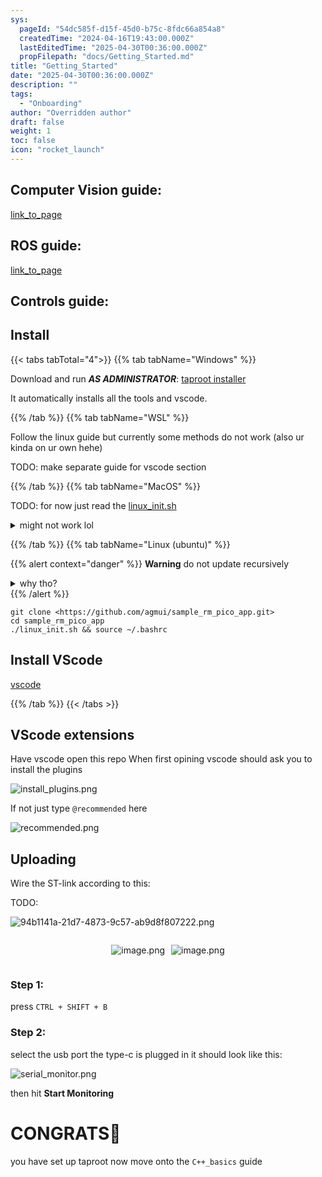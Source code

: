 ```yaml
---
sys:
  pageId: "54dc585f-d15f-45d0-b75c-8fdc66a854a8"
  createdTime: "2024-04-16T19:43:00.000Z"
  lastEditedTime: "2025-04-30T00:36:00.000Z"
  propFilepath: "docs/Getting_Started.md"
title: "Getting_Started"
date: "2025-04-30T00:36:00.000Z"
description: ""
tags:
  - "Onboarding"
author: "Overridden author"
draft: false
weight: 1
toc: false
icon: "rocket_launch"
---
```


## Computer Vision guide:

[link_to_page](86d45bc0-388b-4d26-8848-44f255f73d0e)

## ROS guide:

[link_to_page](3c76c1de-ec8f-46d6-8b0a-294005edc2d5)

## Controls guide:

## Install

{{< tabs tabTotal="4">}}
{{% tab tabName="Windows" %}}

Download and run _**AS ADMINISTRATOR**_: [taproot installer](https://github.com/Thornbots/TeachingFreshies/releases/tag/1.0)

It automatically installs all the tools and vscode.

{{% /tab %}}
{{% tab tabName="WSL" %}}

Follow the linux guide but currently some methods do not work (also ur kinda on ur own hehe)

TODO: make separate guide for vscode section

{{% /tab %}}
{{% tab tabName="MacOS" %}}

TODO: for now just read the [linux_init.sh](https://github.com/agmui/sample_rm_pico_app/blob/main/linux_init.sh)

<details>
<summary>might not work lol</summary>

`brew install libusb pkg-config`

Next install: [vscode](https://code.visualstudio.com/Download)

</details>

{{% /tab %}}
{{% tab tabName="Linux (ubuntu)" %}}

{{% alert context="danger" %}}
**Warning** do not update recursively
<details>
<summary>why tho?</summary>
There are some submodules that may go on for a while (like tinyusb) and I highly
recommend you don't need to get them.
If you want to see what submodules I update just look in `linux_init.sh`
</details>
{{% /alert %}}

```shell
git clone <https://github.com/agmui/sample_rm_pico_app.git>
cd sample_rm_pico_app
./linux_init.sh && source ~/.bashrc
```

## Install VScode

[vscode](https://code.visualstudio.com/Download)

{{% /tab %}}
{{< /tabs >}}

## VScode extensions

Have vscode open this repo
When first opining vscode should ask you to install the plugins

![install_plugins.png](https://prod-files-secure.s3.us-west-2.amazonaws.com/d518164a-d88e-44d1-a4ee-3adb3bd8bce0/89bd30f0-1825-4e77-867b-0a41ce370880/install_plugins.png?X-Amz-Algorithm=AWS4-HMAC-SHA256&X-Amz-Content-Sha256=UNSIGNED-PAYLOAD&X-Amz-Credential=ASIAZI2LB4662XMIYGDK%2F20250715%2Fus-west-2%2Fs3%2Faws4_request&X-Amz-Date=20250715T210714Z&X-Amz-Expires=3600&X-Amz-Security-Token=IQoJb3JpZ2luX2VjEDUaCXVzLXdlc3QtMiJHMEUCIQDPg4ex1Fq1xjBn4t38DfAcmeIs4Vpg%2BT6UvVQ4B7a8ewIgJ3pUqH%2FAIl5ESFIor%2BDFqtR0lUisyPmRnjqUE1uq2FIq%2FwMIThAAGgw2Mzc0MjMxODM4MDUiDNrc6284hWwAMo8Z9yrcA4yiIbzYHjcBt7ANHq1fY%2FdnwJifzLvkcAt%2Bg%2F56q6g8fD09fmlQjWdZ92altp7HeLDo4KJngD%2B7%2B1Nz0NofigcGVNLMt5DEU%2FvWrz3ie3bVzbzdvs3%2B2llCT4k1iZWBDaO2XksFdj4EZJx7oDgNHjN9g1wKqh1Z5z5s%2BLxgjwCQKCHToup1jB7IObqPKt0XcTzTjJKYUm%2Fsk0mNEHhxG8nSa9pSp7wJfsftq4onbChlbMn0qxekp3NFT%2B9CHwVgDF%2BasQtn2jNexBIc9%2FjfdCKY0C%2FAKKeEPgqWfTmnRQQfaMUzdeyD%2FSLEqm6%2FiRm2d5q0%2FC6HG3TVo5aZclWTi2shNw0Sgx4a0xW557FkjS2vW%2BKdo8g0HG4yW%2BiT8FA1N8Nr%2Bd40FbBIRpkFjixliRqIDx3uMtg5MOtfmXEXjtcHwKTmjaE5Zst5lT0kuM%2BTzr8URNnIk8uELeGAg%2FXhwwOcTA3worsr8PU9GMFJaaZjdt1h1XjvzZxjuPuVrmTjYCHDcL1E4B7yOBgSalNpArcYTnYJ2bGEeQu0TiFMf3yzjW5W9CavbH%2BJZ4Oy%2Ff%2F%2FO3E01Lmyx5rpALZL5gPQmkxqePTQRSrIFpYhcG2HgiF1TLaf3YsT%2BYsbgfcFMNT22sMGOqUBqNPy54D%2BhpZ9aTUjid3AcO1d93FsB0RzRzuu9AGWKQdndiM5oMRyxxAZV7o%2FXCypryfd44gJdhagUDyylQKb5rIHBi6be%2F4FcreBvHPMgkGO2EPe78sWcKSjm4GZvlFyJcIg9h0AnOd%2BWHWXOmcRz0PePohIYyE18eUFvp7SdKMkxQT6%2BPdcRIH4Xa2ZnQIMVWVTmQvGEQJQB8YpZSFbiCBaGTlS&X-Amz-Signature=4855489a27be99744e22db3d8000be75edd665455816bd8c80c89883f923baa8&X-Amz-SignedHeaders=host&x-amz-checksum-mode=ENABLED&x-id=GetObject)

If not just type `@recommended` here  

![recommended.png](https://prod-files-secure.s3.us-west-2.amazonaws.com/d518164a-d88e-44d1-a4ee-3adb3bd8bce0/61e661e9-5d85-4dfc-be0d-8d2097a5e793/recommended.png?X-Amz-Algorithm=AWS4-HMAC-SHA256&X-Amz-Content-Sha256=UNSIGNED-PAYLOAD&X-Amz-Credential=ASIAZI2LB4662XMIYGDK%2F20250715%2Fus-west-2%2Fs3%2Faws4_request&X-Amz-Date=20250715T210714Z&X-Amz-Expires=3600&X-Amz-Security-Token=IQoJb3JpZ2luX2VjEDUaCXVzLXdlc3QtMiJHMEUCIQDPg4ex1Fq1xjBn4t38DfAcmeIs4Vpg%2BT6UvVQ4B7a8ewIgJ3pUqH%2FAIl5ESFIor%2BDFqtR0lUisyPmRnjqUE1uq2FIq%2FwMIThAAGgw2Mzc0MjMxODM4MDUiDNrc6284hWwAMo8Z9yrcA4yiIbzYHjcBt7ANHq1fY%2FdnwJifzLvkcAt%2Bg%2F56q6g8fD09fmlQjWdZ92altp7HeLDo4KJngD%2B7%2B1Nz0NofigcGVNLMt5DEU%2FvWrz3ie3bVzbzdvs3%2B2llCT4k1iZWBDaO2XksFdj4EZJx7oDgNHjN9g1wKqh1Z5z5s%2BLxgjwCQKCHToup1jB7IObqPKt0XcTzTjJKYUm%2Fsk0mNEHhxG8nSa9pSp7wJfsftq4onbChlbMn0qxekp3NFT%2B9CHwVgDF%2BasQtn2jNexBIc9%2FjfdCKY0C%2FAKKeEPgqWfTmnRQQfaMUzdeyD%2FSLEqm6%2FiRm2d5q0%2FC6HG3TVo5aZclWTi2shNw0Sgx4a0xW557FkjS2vW%2BKdo8g0HG4yW%2BiT8FA1N8Nr%2Bd40FbBIRpkFjixliRqIDx3uMtg5MOtfmXEXjtcHwKTmjaE5Zst5lT0kuM%2BTzr8URNnIk8uELeGAg%2FXhwwOcTA3worsr8PU9GMFJaaZjdt1h1XjvzZxjuPuVrmTjYCHDcL1E4B7yOBgSalNpArcYTnYJ2bGEeQu0TiFMf3yzjW5W9CavbH%2BJZ4Oy%2Ff%2F%2FO3E01Lmyx5rpALZL5gPQmkxqePTQRSrIFpYhcG2HgiF1TLaf3YsT%2BYsbgfcFMNT22sMGOqUBqNPy54D%2BhpZ9aTUjid3AcO1d93FsB0RzRzuu9AGWKQdndiM5oMRyxxAZV7o%2FXCypryfd44gJdhagUDyylQKb5rIHBi6be%2F4FcreBvHPMgkGO2EPe78sWcKSjm4GZvlFyJcIg9h0AnOd%2BWHWXOmcRz0PePohIYyE18eUFvp7SdKMkxQT6%2BPdcRIH4Xa2ZnQIMVWVTmQvGEQJQB8YpZSFbiCBaGTlS&X-Amz-Signature=1e6911083a301dbdc2698fab951006e21b369c6d6421318b99c2616b2b8bb85f&X-Amz-SignedHeaders=host&x-amz-checksum-mode=ENABLED&x-id=GetObject)

## Uploading

Wire the ST-link according to this:

TODO:

![94b1141a-21d7-4873-9c57-ab9d8f807222.png](https://prod-files-secure.s3.us-west-2.amazonaws.com/d518164a-d88e-44d1-a4ee-3adb3bd8bce0/e5fad17d-ab82-4300-9f4c-505ab4b1202c/94b1141a-21d7-4873-9c57-ab9d8f807222.png?X-Amz-Algorithm=AWS4-HMAC-SHA256&X-Amz-Content-Sha256=UNSIGNED-PAYLOAD&X-Amz-Credential=ASIAZI2LB4662XMIYGDK%2F20250715%2Fus-west-2%2Fs3%2Faws4_request&X-Amz-Date=20250715T210714Z&X-Amz-Expires=3600&X-Amz-Security-Token=IQoJb3JpZ2luX2VjEDUaCXVzLXdlc3QtMiJHMEUCIQDPg4ex1Fq1xjBn4t38DfAcmeIs4Vpg%2BT6UvVQ4B7a8ewIgJ3pUqH%2FAIl5ESFIor%2BDFqtR0lUisyPmRnjqUE1uq2FIq%2FwMIThAAGgw2Mzc0MjMxODM4MDUiDNrc6284hWwAMo8Z9yrcA4yiIbzYHjcBt7ANHq1fY%2FdnwJifzLvkcAt%2Bg%2F56q6g8fD09fmlQjWdZ92altp7HeLDo4KJngD%2B7%2B1Nz0NofigcGVNLMt5DEU%2FvWrz3ie3bVzbzdvs3%2B2llCT4k1iZWBDaO2XksFdj4EZJx7oDgNHjN9g1wKqh1Z5z5s%2BLxgjwCQKCHToup1jB7IObqPKt0XcTzTjJKYUm%2Fsk0mNEHhxG8nSa9pSp7wJfsftq4onbChlbMn0qxekp3NFT%2B9CHwVgDF%2BasQtn2jNexBIc9%2FjfdCKY0C%2FAKKeEPgqWfTmnRQQfaMUzdeyD%2FSLEqm6%2FiRm2d5q0%2FC6HG3TVo5aZclWTi2shNw0Sgx4a0xW557FkjS2vW%2BKdo8g0HG4yW%2BiT8FA1N8Nr%2Bd40FbBIRpkFjixliRqIDx3uMtg5MOtfmXEXjtcHwKTmjaE5Zst5lT0kuM%2BTzr8URNnIk8uELeGAg%2FXhwwOcTA3worsr8PU9GMFJaaZjdt1h1XjvzZxjuPuVrmTjYCHDcL1E4B7yOBgSalNpArcYTnYJ2bGEeQu0TiFMf3yzjW5W9CavbH%2BJZ4Oy%2Ff%2F%2FO3E01Lmyx5rpALZL5gPQmkxqePTQRSrIFpYhcG2HgiF1TLaf3YsT%2BYsbgfcFMNT22sMGOqUBqNPy54D%2BhpZ9aTUjid3AcO1d93FsB0RzRzuu9AGWKQdndiM5oMRyxxAZV7o%2FXCypryfd44gJdhagUDyylQKb5rIHBi6be%2F4FcreBvHPMgkGO2EPe78sWcKSjm4GZvlFyJcIg9h0AnOd%2BWHWXOmcRz0PePohIYyE18eUFvp7SdKMkxQT6%2BPdcRIH4Xa2ZnQIMVWVTmQvGEQJQB8YpZSFbiCBaGTlS&X-Amz-Signature=575520c58f10c187dc3aa1ee5a4f47ace5ad4c2266ef5935431c234be85e6750&X-Amz-SignedHeaders=host&x-amz-checksum-mode=ENABLED&x-id=GetObject)

<div style="display: flex;flex-direction: row; column-gap:10px; max-width: 630px;justify-content: center;">
<div>

![image.png](https://prod-files-secure.s3.us-west-2.amazonaws.com/d518164a-d88e-44d1-a4ee-3adb3bd8bce0/210ecb78-1116-4d7b-b9b7-2292f66fa2c2/image.png?X-Amz-Algorithm=AWS4-HMAC-SHA256&X-Amz-Content-Sha256=UNSIGNED-PAYLOAD&X-Amz-Credential=ASIAZI2LB466TJBK76D6%2F20250715%2Fus-west-2%2Fs3%2Faws4_request&X-Amz-Date=20250715T210717Z&X-Amz-Expires=3600&X-Amz-Security-Token=IQoJb3JpZ2luX2VjEDUaCXVzLXdlc3QtMiJGMEQCICKgPPCImLceheQT%2BDjLy%2Bgsk%2BoOKMjXaZJpr3%2BZ2uF5AiAZHWbRsnpG7q63%2Fuew3qiHjD4wK3zp1n3I%2FFmYrrzFUCr%2FAwhOEAAaDDYzNzQyMzE4MzgwNSIMTlnWF9t9%2F6hgWh0fKtwDlgABmUEwv%2FUQ6BWnNDazED1vYogtl7DBpWKKhDFtmFXvR2htyQMwSQHMz78AzetHIb%2B2mZr43jDuxOZPf2y7bZsKdkZHaJZGKMPAYdrOLhGvGTzwK6Etzs090kPLU0OddiV4EXHn1dtDNt1WEdCPUwAvQDzIKLw3Xgb3%2FVhwKe0EPsaIiaxBeqZakkURBwb6IWFkbOGOCKviUCNSza31KTK9xZIB%2FDJfcY3suUI%2BAlTXjoD3ParoUmL4S7xiA4mRgSr0n4V76kSu%2FHFbrfGLpLA498nQ%2BWSIuDO8CnPNTgbzjl0HoU9GjAO2cwM%2Bmfoq8JIpk4pVDQibKXbwyyazGHvoRaNluUMldhV4oklXOezG3X1x5zITUakUYnJ6RrbkpJtIwSmErvd9czW1Hy2r6LhME8MIEglx6Tjd8J%2F9AjtjOKisRG1JdRpDxNU%2B%2FzesMh9L3IGCwnVT6XZFK0%2FFOh1t1%2FFueBsSEZbiSijPvOEPRqkR36GAEMNUkziSeJNHzNPlwvmPyHxQSqyxna63YGLONKYyyMJQ4O7abi2xUpXU02bV2Ru2swlt%2BDTcxE12jm%2BzhoedYvjWjR9MiauqM8UUAi3vukVEjQqdF5WYfaSviapSlgCMFoaC%2BKswpfbawwY6pgHpjFDmSfdai1sdUlvdZH1oYRntqZcrpH2pXwRgMOELLoALU7OtvetG1tPIzuOLsWa07o4XxlLlvFxIuf2LUNJloii42i%2FDYekyej3eRLXqJ9cAMt4gugpbJdeyifBqsbboC2MVvNpAbEK1YUL32HjOg3xJEqY1bEBun5idLI0goAT7wakraDzO18RYQ8nm6%2FM3AC%2FCdBAeBziySWW%2F5aZyFOx82zlx&X-Amz-Signature=86eeb0cdd5c7e18a2db06a75c6466ed902cc067eac54bdd25e0b7d582db4b7c5&X-Amz-SignedHeaders=host&x-amz-checksum-mode=ENABLED&x-id=GetObject)

</div>
<div>

![image.png](https://prod-files-secure.s3.us-west-2.amazonaws.com/d518164a-d88e-44d1-a4ee-3adb3bd8bce0/33a0fd0f-8ca6-4a86-8e09-26e95ded1fff/image.png?X-Amz-Algorithm=AWS4-HMAC-SHA256&X-Amz-Content-Sha256=UNSIGNED-PAYLOAD&X-Amz-Credential=ASIAZI2LB466ZOOYUZAY%2F20250715%2Fus-west-2%2Fs3%2Faws4_request&X-Amz-Date=20250715T210717Z&X-Amz-Expires=3600&X-Amz-Security-Token=IQoJb3JpZ2luX2VjEDUaCXVzLXdlc3QtMiJHMEUCIQC2aqWnxDXn6QAwsZKd9DNQzChp3Zcy41Q1uVp%2BGzfQXwIgYrigMzE2b3tJ7YF1sdkNFto3G8gvvFxWnw1Hww4ThgIq%2FwMIThAAGgw2Mzc0MjMxODM4MDUiDHdYuc5L4LlQeYCUByrcA4TFC4szfzMdpWe0D1lqGyNRaQYRytPKdozQsPFMeclKYK9SlAk57gXNUciuiWJKDXf8nO%2BtmVqsca%2BYVDsdra9Yf6gK717qoX2kNQMiv5cxdo5EFMOJlaTFAeehbi%2B70rP%2FP1GZJWBfg3BI1L%2BpMKacsOuWdqNsGTqPInhqF%2FeTeaTVn7rcDlO5SMHyz1fhtAaVYM9gr47FN4IrWR8JVS8YxVOXY5YRX7VNlvFAHevNPCJN%2FF3XwmoOezE2S3s9OS7qhxiLwX7l2UDH5uG7CUpObTYeMkA9azTeJg7fCGGHKZR3vLdxObbArSL9GnWmKH84MAL5NlVbyAm6Q%2BBwD2xSYaKRuRYHmMQqIKLFwSpvYX4zlmvuAJGZVedTohOI9G5ocK0Y0Rh%2FHjeZyOb66waKS08qm5hMtlDsJHe3IBTN%2Bm8wecSwWGJoYac%2FS1ZFXeBQoGrFp56o480ZwuYzVD6g3CwhlhuTPfeMOePUcEnMfBwoFwMQz%2F4uhdQqDHO1q5JGCWLO36DtGiC8%2F%2BAQEJQDxwVYcskCYL3sQzc4C7anEY5jLK39fNFguzjzj1%2FrSBE%2BNWkATL%2BVuQKGqxGrB%2BTWNZtNTR47xruHIRadYYRmgeBOeKS6yd0cKphSMKr22sMGOqUB9ZcomwQdeLEOUcDm2KXjhXUJgn%2F%2FQOrouse5Ubxy2PqQRmtjqQqyv5uGF7N9X3geLiNjUamRgUw%2FzEiE%2F9BDgDT0CZqW6ck47HDuYEw3xuyuv%2BHZg3CiwRjs5SApN%2B0lx9F9M2Yztat68%2FXaSjTEFqsErW7Ff4T8cu7Gr7SMr%2FMYjotZlrNHftUVGWlMa%2BvkPqtas2R95o7ltOQWpFvGbIPEkxWm&X-Amz-Signature=00aa3f1b1cd7762cfc2b85d37f1ce19171802fd282886ea9a8d43fcc250dece6&X-Amz-SignedHeaders=host&x-amz-checksum-mode=ENABLED&x-id=GetObject)

</div>
</div>

### Step 1:

press `CTRL + SHIFT + B`

### Step 2:

select the usb port the type-c is plugged in it should look like this:

![serial_monitor.png](https://prod-files-secure.s3.us-west-2.amazonaws.com/d518164a-d88e-44d1-a4ee-3adb3bd8bce0/f03f4774-05d4-4393-b6a0-d5efb6d315ab/serial_monitor.png?X-Amz-Algorithm=AWS4-HMAC-SHA256&X-Amz-Content-Sha256=UNSIGNED-PAYLOAD&X-Amz-Credential=ASIAZI2LB4662XMIYGDK%2F20250715%2Fus-west-2%2Fs3%2Faws4_request&X-Amz-Date=20250715T210714Z&X-Amz-Expires=3600&X-Amz-Security-Token=IQoJb3JpZ2luX2VjEDUaCXVzLXdlc3QtMiJHMEUCIQDPg4ex1Fq1xjBn4t38DfAcmeIs4Vpg%2BT6UvVQ4B7a8ewIgJ3pUqH%2FAIl5ESFIor%2BDFqtR0lUisyPmRnjqUE1uq2FIq%2FwMIThAAGgw2Mzc0MjMxODM4MDUiDNrc6284hWwAMo8Z9yrcA4yiIbzYHjcBt7ANHq1fY%2FdnwJifzLvkcAt%2Bg%2F56q6g8fD09fmlQjWdZ92altp7HeLDo4KJngD%2B7%2B1Nz0NofigcGVNLMt5DEU%2FvWrz3ie3bVzbzdvs3%2B2llCT4k1iZWBDaO2XksFdj4EZJx7oDgNHjN9g1wKqh1Z5z5s%2BLxgjwCQKCHToup1jB7IObqPKt0XcTzTjJKYUm%2Fsk0mNEHhxG8nSa9pSp7wJfsftq4onbChlbMn0qxekp3NFT%2B9CHwVgDF%2BasQtn2jNexBIc9%2FjfdCKY0C%2FAKKeEPgqWfTmnRQQfaMUzdeyD%2FSLEqm6%2FiRm2d5q0%2FC6HG3TVo5aZclWTi2shNw0Sgx4a0xW557FkjS2vW%2BKdo8g0HG4yW%2BiT8FA1N8Nr%2Bd40FbBIRpkFjixliRqIDx3uMtg5MOtfmXEXjtcHwKTmjaE5Zst5lT0kuM%2BTzr8URNnIk8uELeGAg%2FXhwwOcTA3worsr8PU9GMFJaaZjdt1h1XjvzZxjuPuVrmTjYCHDcL1E4B7yOBgSalNpArcYTnYJ2bGEeQu0TiFMf3yzjW5W9CavbH%2BJZ4Oy%2Ff%2F%2FO3E01Lmyx5rpALZL5gPQmkxqePTQRSrIFpYhcG2HgiF1TLaf3YsT%2BYsbgfcFMNT22sMGOqUBqNPy54D%2BhpZ9aTUjid3AcO1d93FsB0RzRzuu9AGWKQdndiM5oMRyxxAZV7o%2FXCypryfd44gJdhagUDyylQKb5rIHBi6be%2F4FcreBvHPMgkGO2EPe78sWcKSjm4GZvlFyJcIg9h0AnOd%2BWHWXOmcRz0PePohIYyE18eUFvp7SdKMkxQT6%2BPdcRIH4Xa2ZnQIMVWVTmQvGEQJQB8YpZSFbiCBaGTlS&X-Amz-Signature=34f6b0dc688bb8563c415409c6fae4f82b48049e0ededc7e28417bb51c50ff23&X-Amz-SignedHeaders=host&x-amz-checksum-mode=ENABLED&x-id=GetObject)

then hit **Start Monitoring**

# CONGRATS🎉

you have set up taproot now move onto the `C++_basics` guide
